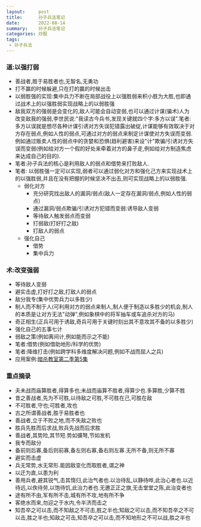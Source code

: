 ```yaml
---
layout:     post
title:      孙子兵法笔记
date:       2022-08-14
summary:    孙子兵法笔记
categories: 炒股
tags:
 - 孙子兵法
---
```


### 道:以强打弱

+ 善战者,胜于易胜者也,无智名,无勇功
+ 打不赢的时候躲避,只在打的赢的时候出击
+ 以弱胜强的实现:集中兵力不断在局部战役上以强胜弱来积小胜为大胜,也即通过战术上的以强胜弱实现战略上的以弱胜强
+ 敌我双方的强弱是会变化的,敌人可能会自动变弱,也可以通过计谋(骗术)人为改变敌我的强弱,李世民说:"我读古今兵书,发现关键就四个字:多方以误".笔者:多方以误就是想尽各种计谋引诱对方失误犯错露出破绽,计谋能够有效取决于对方存在弱点,例如人性的弱点,可通过对方的弱点来制定计谋使对方失误而变弱.例如通过贩卖人性的弱点中的贪婪和恐惧(趋利避害)来设"计"欺骗/引诱对方失误而变弱(例如给对方一个假的好处来牵着对方的鼻子走,例如给对方制造焦虑来达成自己的目的).
+ 笔者:孙子兵法的核心是利用敌人的弱点和借势来打败敌人.
+ 笔者: 以弱胜强一定可以实现,弱者可以通过弱化对方和强化己方来实现战术上的以强胜弱,并且在没有把握的时候坚决不出击,则可实现战略上的以弱胜强.
    + 弱化对方
        + 充分研究找出敌人的漏洞/弱点(敌人一定存在漏洞/弱点,例如人性的弱点)
        + 通过漏洞/弱点欺骗/引诱对方犯错而变弱:诱导敌人变弱
        + 等待敌人触发弱点而变弱
        + 打弱敌(打好打之敌)
        + 打敌人的弱点
    + 强化自己
        + 借势
        + 集中兵力

### 术:改变强弱

+ 等待敌人变弱
+ 避实击虚,打好打之敌,打敌人的弱点
+ 敌分我专(集中优势兵力以多胜少)
+ 制人而不制于人(可利用对方的弱点来制人,制人便于制造以多胜少的机会,制人的本质是让对方无法"动弹",例如象棋中的将军抽车或车追杀对方的马)
+ 奇正相生(正兵可用于诱敌,奇兵可用于关键时刻出其不意攻其不备的以多胜少)
+ 强化自己的五事七计
+ 弱敌之策(例如离间计,例如能而示之不能)
+ 笔者:借势(例如借助地形/科学的优势)
+ 笔者:降维打击(例如跨学科多维度解决问题,例如不战而屈人之兵)
+ 应用案例:[暗杀教室第二季第5集][1]

### 重点摘录

+ 夫未战而庙算胜者,得算多也;未战而庙算不胜者,得算少也.多算胜,少算不胜
+ 昔之善战者,先为不可胜,以待敌之可胜,不可胜在己,可胜在敌
+ 不可胜者,守也;可胜者,攻也
+ 古之所谓善战者,胜于易胜者也
+ 善战者,立于不败之地,而不失敌之败也
+ 胜兵先胜而后求战,败兵先战而后求胜
+ 善战者,其势险,其节短.势如彍弩,节如发机
+ 我专而敌分
+ 备前则后寡,备后则前寡,备左则右寡,备右则左寡.无所不备,则无所不寡
+ 避实而击虚
+ 兵无常势,水无常形.能因敌变化而取胜者,谓之神
+ 以迂为直,以患为利
+ 善用兵者,避其锐气,击其惰归,此治气者也.以治待乱,以静待哗,此治心者也.以近待远,以佚待劳,以饱待饥,此治力者也.无邀正正之旗,无击堂堂之陈,此治变者也
+ 途有所不由,军有所不击,城有所不攻,地有所不争
+ 客绝水而来,勿迎之于水内,令半济而击之
+ 知吾卒之可以击,而不知敌之不可击,胜之半也;知敌之可以击,而不知吾卒之不可以击,胜之半也;知敌之可击,知吾卒之可以击,而不知地形之不可以战,胜之半也

[1]: http://www.ntdm8.com/play/2721-1-5.html


